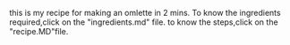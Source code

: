 this is my recipe for making an omlette in 2 mins. To know the ingredients required,click on the "ingredients.md" file. to know the steps,click on the "recipe.MD"file. 
